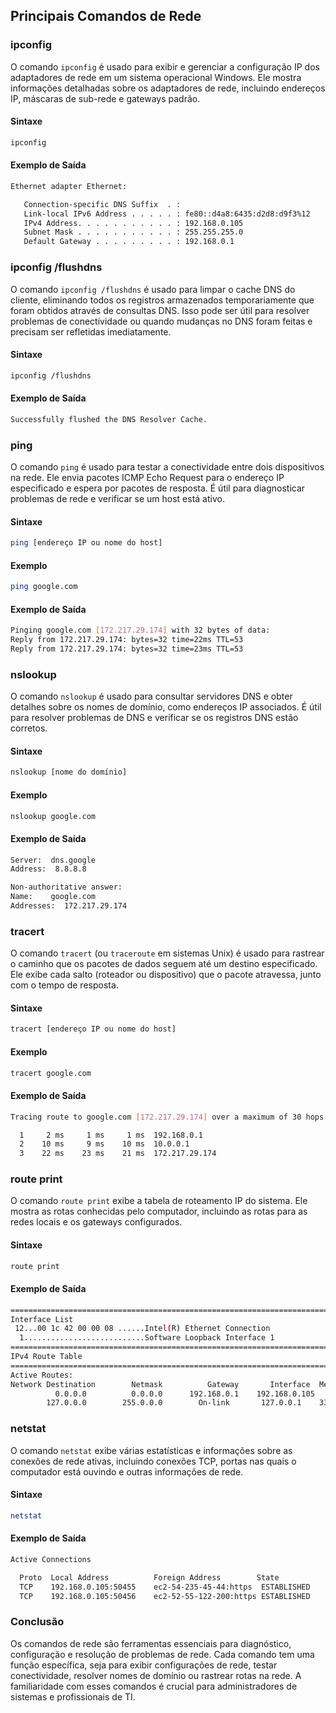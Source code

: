 ## Principais Comandos de Rede

### ipconfig

O comando `ipconfig` é usado para exibir e gerenciar a configuração IP dos adaptadores de rede em um sistema operacional Windows. Ele mostra informações detalhadas sobre os adaptadores de rede, incluindo endereços IP, máscaras de sub-rede e gateways padrão.

#### Sintaxe
```bash
ipconfig
```

#### Exemplo de Saída
```bash
Ethernet adapter Ethernet:

   Connection-specific DNS Suffix  . :
   Link-local IPv6 Address . . . . . : fe80::d4a8:6435:d2d8:d9f3%12
   IPv4 Address. . . . . . . . . . . : 192.168.0.105
   Subnet Mask . . . . . . . . . . . : 255.255.255.0
   Default Gateway . . . . . . . . . : 192.168.0.1
```

### ipconfig /flushdns

O comando `ipconfig /flushdns` é usado para limpar o cache DNS do cliente, eliminando todos os registros armazenados temporariamente que foram obtidos através de consultas DNS. Isso pode ser útil para resolver problemas de conectividade ou quando mudanças no DNS foram feitas e precisam ser refletidas imediatamente.

#### Sintaxe
```bash
ipconfig /flushdns
```

#### Exemplo de Saída
```bash
Successfully flushed the DNS Resolver Cache.
```

### ping

O comando `ping` é usado para testar a conectividade entre dois dispositivos na rede. Ele envia pacotes ICMP Echo Request para o endereço IP especificado e espera por pacotes de resposta. É útil para diagnosticar problemas de rede e verificar se um host está ativo.

#### Sintaxe
```bash
ping [endereço IP ou nome do host]
```

#### Exemplo
```bash
ping google.com
```

#### Exemplo de Saída
```bash
Pinging google.com [172.217.29.174] with 32 bytes of data:
Reply from 172.217.29.174: bytes=32 time=22ms TTL=53
Reply from 172.217.29.174: bytes=32 time=23ms TTL=53
```

### nslookup

O comando `nslookup` é usado para consultar servidores DNS e obter detalhes sobre os nomes de domínio, como endereços IP associados. É útil para resolver problemas de DNS e verificar se os registros DNS estão corretos.

#### Sintaxe
```bash
nslookup [nome do domínio]
```

#### Exemplo
```bash
nslookup google.com
```

#### Exemplo de Saída
```bash
Server:  dns.google
Address:  8.8.8.8

Non-authoritative answer:
Name:    google.com
Addresses:  172.217.29.174
```

### tracert

O comando `tracert` (ou `traceroute` em sistemas Unix) é usado para rastrear o caminho que os pacotes de dados seguem até um destino especificado. Ele exibe cada salto (roteador ou dispositivo) que o pacote atravessa, junto com o tempo de resposta.

#### Sintaxe
```bash
tracert [endereço IP ou nome do host]
```

#### Exemplo
```bash
tracert google.com
```

#### Exemplo de Saída
```bash
Tracing route to google.com [172.217.29.174] over a maximum of 30 hops:

  1     2 ms     1 ms     1 ms  192.168.0.1
  2    10 ms     9 ms    10 ms  10.0.0.1
  3    22 ms    23 ms    21 ms  172.217.29.174
```

### route print

O comando `route print` exibe a tabela de roteamento IP do sistema. Ele mostra as rotas conhecidas pelo computador, incluindo as rotas para as redes locais e os gateways configurados.

#### Sintaxe
```bash
route print
```

#### Exemplo de Saída
```bash
===========================================================================
Interface List
 12...00 1c 42 00 00 08 ......Intel(R) Ethernet Connection
  1...........................Software Loopback Interface 1
===========================================================================
IPv4 Route Table
===========================================================================
Active Routes:
Network Destination        Netmask          Gateway       Interface  Metric
          0.0.0.0          0.0.0.0      192.168.0.1    192.168.0.105    281
        127.0.0.0        255.0.0.0        On-link       127.0.0.1    331
```

### netstat

O comando `netstat` exibe várias estatísticas e informações sobre as conexões de rede ativas, incluindo conexões TCP, portas nas quais o computador está ouvindo e outras informações de rede.

#### Sintaxe
```bash
netstat
```

#### Exemplo de Saída
```bash
Active Connections

  Proto  Local Address          Foreign Address        State
  TCP    192.168.0.105:50455    ec2-54-235-45-44:https  ESTABLISHED
  TCP    192.168.0.105:50456    ec2-52-55-122-200:https ESTABLISHED
```

### Conclusão

Os comandos de rede são ferramentas essenciais para diagnóstico, configuração e resolução de problemas de rede. Cada comando tem uma função específica, seja para exibir configurações de rede, testar conectividade, resolver nomes de domínio ou rastrear rotas na rede. A familiaridade com esses comandos é crucial para administradores de sistemas e profissionais de TI.
